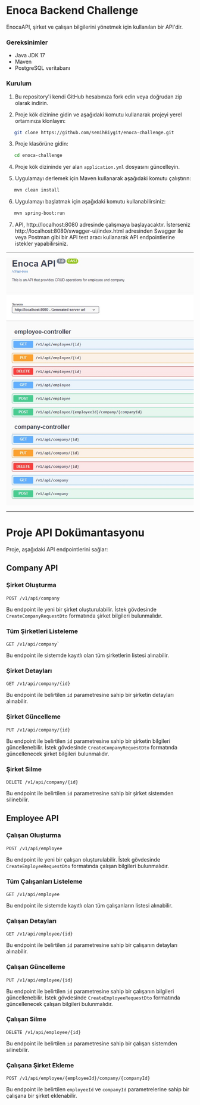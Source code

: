 # Enoca Backend Challenge

EnocaAPI, şirket ve çalışan bilgilerini yönetmek için kullanılan bir API'dir.


### Gereksinimler

- Java JDK 17
- Maven
- PostgreSQL veritabanı

### Kurulum

1. Bu repository'i kendi GitHub hesabınıza fork edin veya doğrudan zip olarak indirin.

2. Proje kök dizinine gidin ve aşağıdaki komutu kullanarak projeyi yerel ortamınıza klonlayın:
```bash
   git clone https://github.com/semihBiygit/enoca-challenge.git
```
3. Proje klasörüne gidin:
```bash
   cd enoca-challenge
```
4. Proje kök dizininde yer alan `application.yml` dosyasını güncelleyin. 

5. Uygulamayı derlemek için Maven kullanarak aşağıdaki komutu çalıştırın:
```bash
   mvn clean install
```
6. Uygulamayı başlatmak için aşağıdaki komutu kullanabilirsiniz:
```bash
   mvn spring-boot:run
```
7. API, http://localhost:8080 adresinde çalışmaya başlayacaktır. İsterseniz http://localhost:8080/swagger-ui/index.html adresinden Swagger ile veya Postman gibi bir API test aracı kullanarak API endpointlerine istekler yapabilirsiniz.
---
![Swagger](assets/swagger-ui.jpg)

---
# Proje API Dokümantasyonu

Proje, aşağıdaki API endpointlerini sağlar:

## Company API

### Şirket Oluşturma
```
POST /v1/api/company
```
Bu endpoint ile yeni bir şirket oluşturulabilir. İstek gövdesinde `CreateCompanyRequestDto` formatında şirket bilgileri bulunmalıdır.

### Tüm Şirketleri Listeleme
```
GET /v1/api/company`
```
Bu endpoint ile sistemde kayıtlı olan tüm şirketlerin listesi alınabilir.

### Şirket Detayları
```
GET /v1/api/company/{id}
```
Bu endpoint ile belirtilen `id` parametresine sahip bir şirketin detayları alınabilir.

### Şirket Güncelleme
```
PUT /v1/api/company/{id}
```
Bu endpoint ile belirtilen `id` parametresine sahip bir şirketin bilgileri güncellenebilir. İstek gövdesinde `CreateCompanyRequestDto` formatında güncellenecek şirket bilgileri bulunmalıdır.

### Şirket Silme
```
DELETE /v1/api/company/{id} 
```
Bu endpoint ile belirtilen `id` parametresine sahip bir şirket sistemden silinebilir.

## Employee API

### Çalışan Oluşturma
```
POST /v1/api/employee
```
Bu endpoint ile yeni bir çalışan oluşturulabilir. İstek gövdesinde `CreateEmployeeRequestDto` formatında çalışan bilgileri bulunmalıdır.

### Tüm Çalışanları Listeleme
```
GET /v1/api/employee
```
Bu endpoint ile sistemde kayıtlı olan tüm çalışanların listesi alınabilir.

### Çalışan Detayları
```
GET /v1/api/employee/{id}
```
Bu endpoint ile belirtilen `id` parametresine sahip bir çalışanın detayları alınabilir.

### Çalışan Güncelleme
```
PUT /v1/api/employee/{id}
```
Bu endpoint ile belirtilen `id` parametresine sahip bir çalışanın bilgileri güncellenebilir. İstek gövdesinde `CreateEmployeeRequestDto` formatında güncellenecek çalışan bilgileri bulunmalıdır.

### Çalışan Silme
```
DELETE /v1/api/employee/{id}
```
Bu endpoint ile belirtilen `id` parametresine sahip bir çalışan sistemden silinebilir.

### Çalışana Şirket Ekleme
```
POST /v1/api/employee/{employeeId}/company/{companyId}
```
Bu endpoint ile belirtilen `employeeId` ve `companyId` parametrelerine sahip bir çalışana bir şirket eklenabilir.
